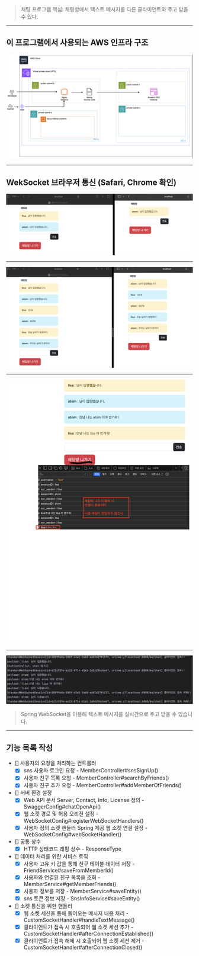 > 채팅 프로그램 핵심: 채팅방에서 텍스트 메시지를 다른 클라이언트와 주고 받을 수 있다.

---

## 이 프로그램에서 사용되는 AWS 인프라 구조

![feature](../images/infra-aws-chat-app.png)

---

## WekSocket 브라우저 통신 (Safari, Chrome 확인)

![feature](../images/open-chat-room.png)

---

![feature](../images/communication-chat-room.png)

---

![feature](../images/exit-chat-room.png)

---

![feature](../images/server-chat-log.png)


> Spring WebSocket을 이용해 텍스트 메시지를 실시간으로 주고 받을 수 있습니다.

---

## 기능 목록 작성

- [] 사용자의 요청을 처리하는 컨트롤러
    - [x] sns 사용자 로그인 요청 - MemberController#snsSignUp()
    - [x] 사용자 친구 목록 요청 - MemberController#searchByFriends()
    - [x] 사용자 친구 추가 요청 - MemberController#addMemberOfFriends()
- [] 서버 환경 설정
    - [x] Web API 문서 Server, Contact, Info, License 정의 - SwaggerConfig#chatOpenApi()
    - [x] 웹 소켓 경로 및 허용 오리진 설정 - WebSocketConfig#registerWebSocketHandlers()
    - [x] 사용자 정의 소켓 핸들러 Spring 제공 웹 소켓 연결 설정 - WebSocketConfig#webSocketHandler()
- [] 공통 상수
    - [x] HTTP 상태코드 래핑 상수 - ResponseType
- [] 데이터 처리를 위한 서비스 로직
    - [x] 사용자 고유 키 값을 통해 친구 테이블 데이터 저장 - FriendService#saveFromMemberId()
    - [x] 사용자와 연결된 친구 목록을 조회 - MemberService#getMemberFriends()
    - [x] 사용자 정보를 저장 - MemberService#saveEntity()
    - [x] sns 토큰 정보 저장 - SnsInfoService#saveEntity()
- [] 소켓 통신을 위한 핸들러
    - [x] 웹 소켓 세션을 통해 들어오는 메시지 내용 처리 - CustomSocketHandler#handleTextMessage()
    - [x] 클라이언트가 접속 시 호출되어 웹 소켓 세션 추가 - CustomSocketHandler#afterConnectionEstablished()
    - [x] 클라이언트가 접속 해제 시 호출되어 웹 소켓 세션 제거 - CustomSocketHandler#afterConnectionClosed()

